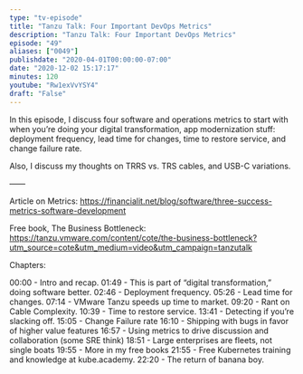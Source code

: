 ```yaml
---
type: "tv-episode"
title: "Tanzu Talk: Four Important DevOps Metrics"
description: "Tanzu Talk: Four Important DevOps Metrics"
episode: "49"
aliases: ["0049"]
publishdate: "2020-04-01T00:00:00-07:00"
date: "2020-12-02 15:17:17"
minutes: 120
youtube: "Rw1exVvYSY4"
draft: "False"
---
```


In this episode, I discuss four software and operations metrics to start with when you’re doing your digital transformation, app modernization stuff: deployment frequency, lead time for changes, time to restore service, and change failure rate. 

Also, I discuss my thoughts on TRRS vs. TRS cables, and USB-C variations.


——

Article on Metrics: https://financialit.net/blog/software/three-success-metrics-software-development

Free book, The Business Bottleneck: https://tanzu.vmware.com/content/cote/the-business-bottleneck?utm_source=cote&utm_medium=video&utm_campaign=tanzutalk

Chapters:

00:00 - Intro and recap.
01:49 - This is part of “digital transformation,” doing software better.
02:46 - Deployment frequency.
05:26 - Lead time for changes.
07:14 - VMware Tanzu speeds up time to market.
09:20 - Rant on Cable Complexity.
10:39 - Time to restore service. 
13:41 - Detecting if you’re slacking off.
15:05 - Change Failure rate
16:10 - Shipping with bugs in favor of higher value features
16:57 - Using metrics to drive discussion and collaboration (some SRE think) 
18:51 - Large enterprises are fleets, not single boats
19:55 - More in my free books
21:55 - Free Kubernetes training and knowledge at kube.academy.
22:20 - The return of banana boy.